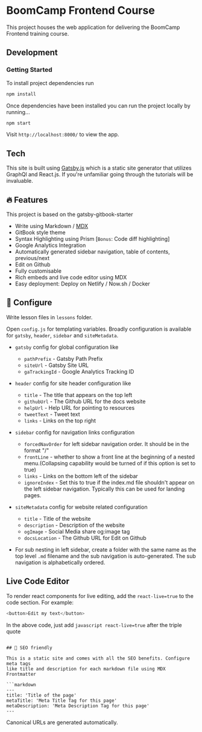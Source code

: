 # BoomCamp Frontend Course

This project houses the web application for delivering the BoomCamp Frontend
training course.

## Development

### Getting Started

To install project dependencies run

```sh
npm install
```

Once dependencies have been installed you can run the project locally by
running...

```sh
npm start
```

Visit `http://localhost:8000/` to view the app.

## Tech

This site is built using [Gatsby.js](https://www.gatsbyjs.org/) which is a
static site generator that utilizes GraphQl and React.js. If you're unfamiliar
going through the tutorials will be invaluable.

## 🔥 Features

This project is based on the gatsby-gitbook-starter

- Write using Markdown / [MDX](https://github.com/mdx-js/mdx)
- GitBook style theme
- Syntax Highlighting using Prism [`Bonus`: Code diff highlighting]
- Google Analytics Integration
- Automatically generated sidebar navigation, table of contents, previous/next
- Edit on Github
- Fully customisable
- Rich embeds and live code editor using MDX
- Easy deployment: Deploy on Netlify / Now.sh / Docker

## 🔧 Configure

Write lesson files in `lessons` folder.

Open `config.js` for templating variables. Broadly configuration is available
for `gatsby`, `header`, `sidebar` and `siteMetadata`.

- `gatsby` config for global configuration like

  - `pathPrefix` - Gatsby Path Prefix
  - `siteUrl` - Gatsby Site URL
  - `gaTrackingId` - Google Analytics Tracking ID

- `header` config for site header configuration like

  - `title` - The title that appears on the top left
  - `githubUrl` - The Github URL for the docs website
  - `helpUrl` - Help URL for pointing to resources
  - `tweetText` - Tweet text
  - `links` - Links on the top right

- `sidebar` config for navigation links configuration

  - `forcedNavOrder` for left sidebar navigation order. It should be in the
    format "/<filename>"
  - `frontLine` - whether to show a front line at the beginning of a nested
    menu.(Collapsing capability would be turned of if this option is set to
    true)
  - `links` - Links on the bottom left of the sidebar
  - `ignoreIndex` - Set this to true if the index.md file shouldn't appear on
    the left sidebar navigation. Typically this can be used for landing pages.

- `siteMetadata` config for website related configuration

  - `title` - Title of the website
  - `description` - Description of the website
  - `ogImage` - Social Media share og:image tag
  - `docsLocation` - The Github URL for Edit on Github

- For sub nesting in left sidebar, create a folder with the same name as the top
  level `.md` filename and the sub navigation is auto-generated. The sub
  navigation is alphabetically ordered.

## Live Code Editor

To render react components for live editing, add the `react-live=true` to the
code section. For example:

```javascript react-live=true
<button>Edit my text</button>
```

In the above code, just add `javascript react-live=true` after the triple quote

````to start rendering react components that can be edited by users.

## 🤖 SEO friendly

This is a static site and comes with all the SEO benefits. Configure meta tags
like title and description for each markdown file using MDX Frontmatter

```markdown
---
title: 'Title of the page'
metaTitle: 'Meta Title Tag for this page'
metaDescription: 'Meta Description Tag for this page'
---
````

Canonical URLs are generated automatically.
